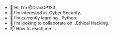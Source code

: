 - 👋 Hi, I’m @DraxOP123
- 👀 I’m interested in .Cyber Security..
- 🌱 I’m currently learning ..Python.
- 💞️ I’m looking to collaborate on ..Ethical Hacking.
- 📫 How to reach me ...

<!---
DraxOP123/DraxOP123 is a ✨ special ✨ repository because its `README.md` (this file) appears on your GitHub profile.
You can click the Preview link to take a look at your changes.
--->
